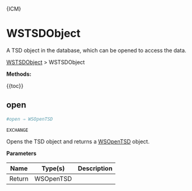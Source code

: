 {ICM}

# WSTSDObject 

A TSD object in the database, which can be opened to access the data.

[WSTSDObject](wsmodelobject.md) > WSTSDObject 

**Methods:**

{{toc}}

## open

```ruby
#open ⇒ WSOpenTSD
```

`EXCHANGE`

Opens the TSD object and returns a [WSOpenTSD](wsopentsd.md) object.

**Parameters**

| Name   | Type(s)       | Description |
| ------ | ------------- | ----------- |
| Return | WSOpenTSD     |             |


